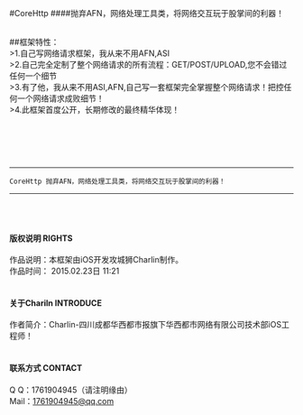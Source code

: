 #CoreHttp
####抛弃AFN，网络处理工具类，将网络交互玩于股掌间的利器！


<br />
##框架特性：<br />
>1.自己写网络请求框架，我从来不用AFN,ASI<br />
>2.自己完全定制了整个网络请求的所有流程：GET/POST/UPLOAD,您不会错过任何一个细节<br />
>3.有了他，我从来不用ASI,AFN,自己写一套框架完全掌握整个网络请求！把控任何一个网络请求成败细节！ <br />
>4.此框架首度公开，长期修改的最终精华体现！<br />

<br /><br />

<br />

-----
    CoreHttp 抛弃AFN，网络处理工具类，将网络交互玩于股掌间的利器！
-----



<br /><br />

#### 版权说明 RIGHTS <br />
作品说明：本框架由iOS开发攻城狮Charlin制作。<br />
作品时间： 2015.02.23日 11:21<br /><br />

#### 关于Chariln INTRODUCE <br />
作者简介：Charlin-四川成都华西都市报旗下华西都市网络有限公司技术部iOS工程师！<br /><br />


#### 联系方式 CONTACT <br />
Q    Q：1761904945（请注明缘由）<br />
Mail：1761904945@qq.com<br />

